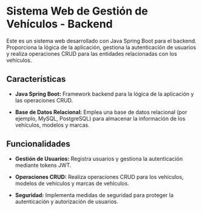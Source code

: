 # Sistema Web de Gestión de Vehículos - Backend

Este es un sistema web desarrollado con Java Spring Boot para el backend. Proporciona la lógica de la aplicación, gestiona la autenticación de usuarios y realiza operaciones CRUD para las entidades relacionadas con los vehículos.

## Características

- **Java Spring Boot:** Framework backend para la lógica de la aplicación y las operaciones CRUD.

- **Base de Datos Relacional:** Emplea una base de datos relacional (por ejemplo, MySQL, PostgreSQL) para almacenar la información de los vehículos, modelos y marcas.

## Funcionalidades

- **Gestión de Usuarios:** Registra usuarios y gestiona la autenticación mediante tokens JWT.

- **Operaciones CRUD:** Realiza operaciones CRUD para los vehículos, modelos de vehículos y marcas de vehículos.

- **Seguridad:** Implementa medidas de seguridad para proteger la autenticación y autorización de usuarios.
